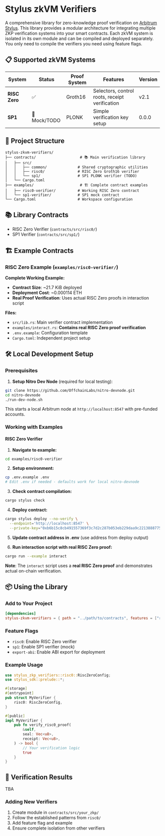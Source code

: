 # Stylus zkVM Verifiers

A comprehensive library for zero-knowledge proof verification on [Arbitrum Stylus](https://docs.arbitrum.io/stylus/gentle-introduction). This library provides a modular architecture for integrating multiple ZKP verification systems into your smart contracts. Each zkVM system is isolated in its own module and can be compiled and deployed separately. You only need to compile the verifiers you need using feature flags.

## 📋 Supported zkVM Systems

| System | Status | Proof System | Features | Version |
|--------|--------|--------------|----------|---------|
| **RISC Zero** | ✅ | Groth16 | Selectors, control roots, receipt verification | v2.1 |
| **SP1** | 🚧 Mock/TODO | PLONK | Simple verification key setup | 0.0.0 |

## 📁 Project Structure

```
stylus-zkvm-verifiers/
├── contracts/                    # 📚 Main verification library
│   ├── src/
│   │   ├── common/              # Shared cryptographic utilities
│   │   ├── risc0/               # RISC Zero Groth16 verifier
│   │   └── sp1/                 # SP1 PLONK verifier (TODO)
│   └── Cargo.toml
├── examples/                     # 🏗️ Complete contract examples
│   ├── risc0-verifier/          # Working RISC Zero contract
│   └── sp1-verifier/            # SP1 mock contract
└── Cargo.toml                   # Workspace configuration
```

## 📚 Library Contracts
- RISC Zero Verifier (`contracts/src/risc0/`)
- SP1 Verifier (`contracts/src/sp1/`)

## 🏗️ Example Contracts

### RISC Zero Example (`examples/risc0-verifier/`)

**Complete Working Example:**
- **Contract Size**: ~21.7 KiB deployed
- **Deployment Cost**: ~0.000114 ETH
- **Real Proof Verification**: Uses actual RISC Zero proofs in interaction script

**Files:**
- `src/lib.rs`: Main verifier contract implementation
- `examples/interact.rs`: **Contains real RISC Zero proof verification**
- `.env.example`: Configuration template
- `Cargo.toml`: Independent project setup

## 🛠️ Local Development Setup

### Prerequisites

1. **Setup Nitro Dev Node** (required for local testing):
```bash
git clone https://github.com/OffchainLabs/nitro-devnode.git
cd nitro-devnode
./run-dev-node.sh
```

This starts a local Arbitrum node at `http://localhost:8547` with pre-funded accounts.

### Working with Examples

#### RISC Zero Verifier

1. **Navigate to example:**
```bash
cd examples/risc0-verifier
```

2. **Setup environment:**
```bash
cp .env.example .env
# Edit .env if needed - defaults work for local nitro-devnode
```

3. **Check contract compilation:**
```bash
cargo stylus check
```

4. **Deploy contract:**
```bash
cargo stylus deploy --no-verify \
  --endpoint='http://localhost:8547' \
  --private-key="0xb6b15c8cb491557369f3c7d2c287b053eb229daa9c22138887752191c9520659"
```

5. **Update contract address in .env** (use address from deploy output)

6. **Run interaction script with real RISC Zero proof:**
```bash
cargo run --example interact
```

**Note**: The `interact` script uses a **real RISC Zero proof** and demonstrates actual on-chain verification.

## 📦 Using the Library

### Add to Your Project

```toml
[dependencies]
stylus-zkvm-verifiers = { path = "../path/to/contracts", features = ["risc0"] }
```

### Feature Flags

- `risc0`: Enable RISC Zero verifier
- `sp1`: Enable SP1 verifier (mock)
- `export-abi`: Enable ABI export for deployment

### Example Usage

```rust
use stylus_zkp_verifiers::risc0::RiscZeroConfig;
use stylus_sdk::prelude::*;

#[storage]
#[entrypoint]
pub struct MyVerifier {
    risc0: RiscZeroConfig,
}

#[public]
impl MyVerifier {
    pub fn verify_risc0_proof(
        &self,
        seal: Vec<u8>,
        receipt: Vec<u8>,
    ) -> bool {
        // Your verification logic
        true
    }
}
```

## 🧪 Verification Results

TBA

### Adding New Verifiers

1. Create module in `contracts/src/your_zkp/`
2. Follow the established patterns from `risc0/` 
3. Add feature flag and example
4. Ensure complete isolation from other verifiers
